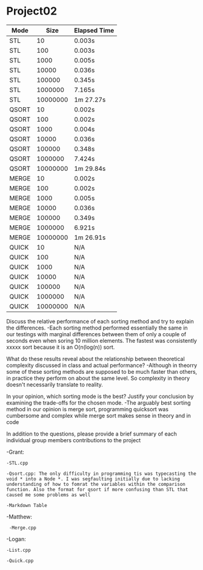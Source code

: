 # Project02

| Mode    | Size     | Elapsed Time  |
|---------|----------|---------------|
| STL     | 10       | 0.003s        | 
| STL     | 100      | 0.003s        | 
| STL     | 1000     | 0.005s        | 
| STL     | 10000    | 0.036s        | 
| STL     | 100000   | 0.345s        |
| STL     | 1000000  | 7.165s        | 
| STL     | 10000000 | 1m 27.27s     | 
| QSORT   | 10       | 0.002s        | 
| QSORT   | 100      | 0.002s        | 
| QSORT   | 1000     | 0.004s        | 
| QSORT   | 10000    | 0.036s        | 
| QSORT   | 100000   | 0.348s        |
| QSORT   | 1000000  | 7.424s        | 
| QSORT   | 10000000 | 1m 29.84s     | 
| MERGE   | 10       | 0.002s        | 
| MERGE   | 100      | 0.002s        | 
| MERGE   | 1000     | 0.005s        | 
| MERGE   | 10000    | 0.036s        | 
| MERGE   | 100000   | 0.349s        |
| MERGE   | 1000000  | 6.921s        | 
| MERGE   | 10000000 | 1m 26.91s     | 
| QUICK   | 10       | N/A           | 
| QUICK   | 100      | N/A           | 
| QUICK   | 1000     | N/A           | 
| QUICK   | 10000    | N/A           | 
| QUICK   | 100000   | N/A           |
| QUICK   | 1000000  | N/A           | 
| QUICK   | 10000000 | N/A           | 

Discuss the relative performance of each sorting method and try to explain the differences.
  -Each sorting method performed essentially the same in our testings with marginal differences between them of only a couple of seconds even when soring 10 million elements. The fastest was consistently xxxxx sort because it is an O(n(log(n)) sort.
  
What do these results reveal about the relationship between theoretical complexity discussed in class and actual performance? 
  -Although in theorry some of these sorting methods are supposed to be much faster than others, in practice they perform on about the same level. So complexity in theory doesn't necessarily translate to reality.
  
In your opinion, which sorting mode is the best? Justify your conclusion by examining the trade-offs for the chosen mode.
  -The arguably best sorting method in our opinion is merge sort, programming quicksort was cumbersome and complex while merge sort makes sense in theory and in code
  
In addition to the questions, please provide a brief summary of each individual group members contributions to the project
  
  -Grant:
    
    -STL.cpp
    
    -Qsort.cpp: The only difficulty in programming tis was typecasting the void * into a Node *. I was segfaulting initially due to lacking understanding of how to fomrat the variables within the comparison function. Also the format for qsort if more confusing than STL that caused me some problems as well
    
    -Markdown Table
    
  -Matthew:
  
     -Merge.cpp
     
   -Logan:
   
    -List.cpp
    
    -Quick.cpp
